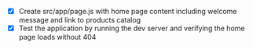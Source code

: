 - [x] Create src/app/page.js with home page content including welcome message and link to products catalog
- [x] Test the application by running the dev server and verifying the home page loads without 404
